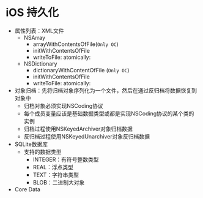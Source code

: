 # iOS 持久化
+ 属性列表：XML文件
	+ NSArray
		+ arrayWithContentsOfFile(`Only OC`) 
		+ initWithContentsOfFile
		+ writeToFile: atomically:
	+ NSDictionary 
		+ dictionaryWithContentOfFile (`Only OC`)
		+ initWithContentsOfFile
		+ writeToFile: atomically:
+ 对象归档：先将归档对象序列化为一个文件，然后在通过反归档将数据恢复到对象中
	+ 归档对象必须实现NSCoding协议
	+ 每个成员变量应该是基础数据类型或都是实现NSCoding协议的某个类的实例 
	+ 归档过程使用NSKeyedArchiver对象归档数据
	+ 反归档过程使用NSKeyedUnarchiver对象反归档数据
+ SQLite数据库
	+ 支持的数据类型
		+ INTEGER：有符号整数类型
		+ REAL：浮点类型
		+ TEXT：字符串类型
		+ BLOB：二进制大对象
+ Core Data
